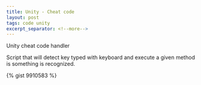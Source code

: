 ```yaml
---
title: Unity - Cheat code
layout: post
tags: code unity
excerpt_separator: <!--more-->
---
```


Unity cheat code handler

<!--more-->

Script that will detect key typed with keyboard and execute a given method is something is recognized.

{% gist 9910583 %}
